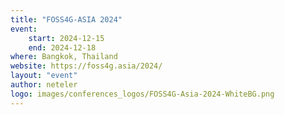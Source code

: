 ```yaml
---
title: "FOSS4G-ASIA 2024"
event:
    start: 2024-12-15
    end: 2024-12-18
where: Bangkok, Thailand
website: https://foss4g.asia/2024/
layout: "event"
author: neteler
logo: images/conferences_logos/FOSS4G-Asia-2024-WhiteBG.png
---
```


